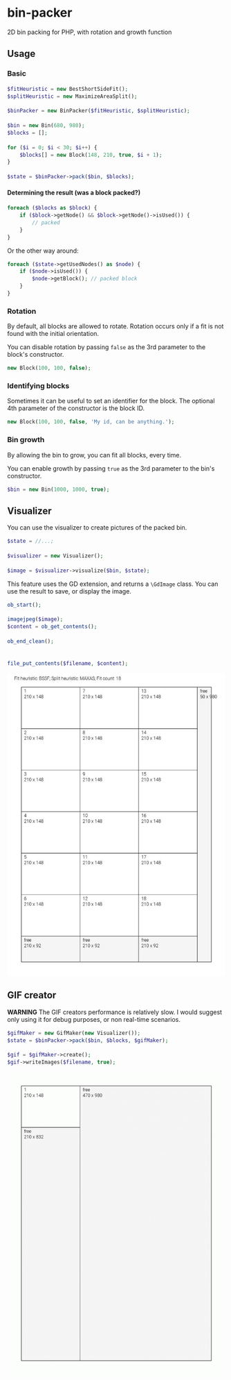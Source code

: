 # bin-packer
2D bin packing for PHP, with rotation and growth function

## Usage
### Basic

```php
$fitHeuristic = new BestShortSideFit();
$splitHeuristic = new MaximizeAreaSplit();

$binPacker = new BinPacker($fitHeuristic, $splitHeuristic);

$bin = new Bin(680, 980);
$blocks = [];

for ($i = 0; $i < 30; $i++) {
    $blocks[] = new Block(148, 210, true, $i + 1);
}

$state = $binPacker->pack($bin, $blocks);
```

#### Determining the result (was a block packed?)

```php
foreach ($blocks as $block) {
    if ($block->getNode() && $block->getNode()->isUsed()) {
        // packed
    }
}
```

Or the other way around:

```php
foreach ($state->getUsedNodes() as $node) {
    if ($node->isUsed()) {
        $node->getBlock(); // packed block
    }
}
```


### Rotation

By default, all blocks are allowed to rotate. Rotation occurs only if a fit is not found with the initial orientation.

You can disable rotation by passing `false` as the 3rd parameter to the block's constructor.
```php
new Block(100, 100, false);
```

### Identifying blocks

Sometimes it can be useful to set an identifier for the block. The optional 4th parameter of the constructor is the block ID.

```php
new Block(100, 100, false, 'My id, can be anything.');
```

### Bin growth

By allowing the bin to grow, you can fit all blocks, every time.

You can enable growth by passing `true` as the 3rd parameter to the bin's constructor.
```php
$bin = new Bin(1000, 1000, true);
```

## Visualizer

You can use the visualizer to create pictures of the packed bin.

```php
$state = //...;

$visualizer = new Visualizer();

$image = $visualizer->visualize($bin, $state);
```

This feature uses the GD extension, and returns a `\GdImage` class. You can use the result to save, or display the image.

```php
ob_start();

imagejpeg($image);
$content = ob_get_contents();

ob_end_clean();


file_put_contents($filename, $content);
```

![visualizer](docs/A5_B1/BSSF_MAXAS.jpg)

## GIF creator

**WARNING**
The GIF creators performance is relatively slow. I would suggest only using it for debug purposes, or non real-time scenarios.

```php
$gifMaker = new GifMaker(new Visualizer());
$state = $binPacker->pack($bin, $blocks, $gifMaker);

$gif = $gifMaker->create();
$gif->writeImages($filename, true);
```

![visualizer](docs/demo.gif)
